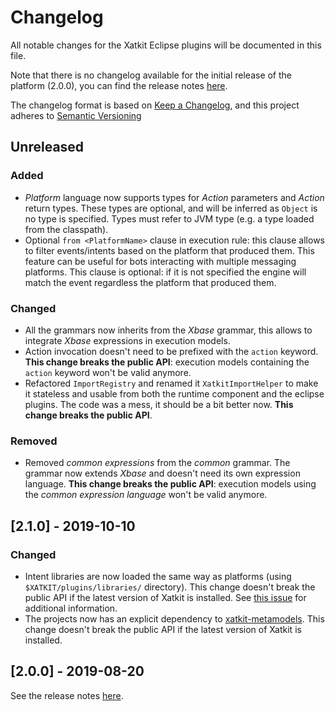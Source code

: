 # Changelog

All notable changes for the Xatkit Eclipse plugins will be documented in this file.

Note that there is no changelog available for the initial release of the platform (2.0.0), you can find the release notes [here](https://github.com/xatkit-bot-platform/xatkit-eclipse/releases).

The changelog format is based on [Keep a Changelog](https://keepachangelog.com/en/1.0.0/), and this project adheres to [Semantic Versioning](https://semver.org/v2.0.0.html)

## Unreleased

### Added

- *Platform* language now supports types for *Action* parameters and *Action* return types. These types are optional, and will be inferred as `Object` is no type is specified. Types must refer to JVM type (e.g. a type loaded from the classpath).
- Optional `from <PlatformName>` clause in execution rule: this clause allows to filter events/intents based on the platform that produced them. This feature can be useful for bots interacting with multiple messaging platforms. This clause is optional: if it is not specified the engine will match the event regardless the platform that produced them. 

### Changed

- All the grammars now inherits from the *Xbase* grammar, this allows to integrate *Xbase* expressions in execution models.
- Action invocation doesn't need to be prefixed with the  `action` keyword. **This change breaks the public API**: execution models containing the `action` keyword won't be valid anymore.
- Refactored `ImportRegistry` and renamed it `XatkitImportHelper` to make it stateless and usable from both the runtime component and the eclipse plugins. The code was a mess, it should be a bit better now. **This change breaks the public API**.

### Removed

- Removed *common expressions* from the *common* grammar. The grammar now extends *Xbase* and doesn't need its own expression language. **This change breaks the public API**: execution models using the *common expression language* won't be valid anymore.

## [2.1.0] - 2019-10-10

### Changed

- Intent libraries are now loaded the same way as platforms (using `$XATKIT/plugins/libraries/` directory). This change doesn't break the public API if the latest version of Xatkit is installed. See [this issue](https://github.com/xatkit-bot-platform/xatkit-eclipse/issues/18) for additional information.
- The projects now has an explicit dependency to [xatkit-metamodels](https://github.com/xatkit-bot-platform/xatkit-metamodels). This change doesn't break the public API if the latest version of Xatkit is installed.

## [2.0.0] - 2019-08-20 

See the release notes [here](https://github.com/xatkit-bot-platform/xatkit-eclipse/releases).
